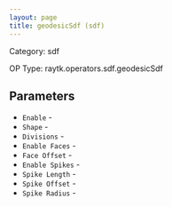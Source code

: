 ```yaml
---
layout: page
title: geodesicSdf (sdf)
---
```


Category: sdf

OP Type: raytk.operators.sdf.geodesicSdf

## Parameters

* `Enable` - 
* `Shape` - 
* `Divisions` - 
* `Enable Faces` - 
* `Face Offset` - 
* `Enable Spikes` - 
* `Spike Length` - 
* `Spike Offset` - 
* `Spike Radius` -
